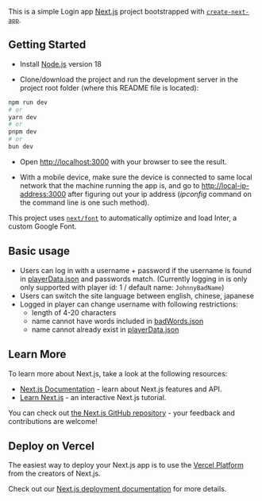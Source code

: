 This is a simple Login app [Next.js](https://nextjs.org/) project bootstrapped with [`create-next-app`](https://github.com/vercel/next.js/tree/canary/packages/create-next-app).

## Getting Started

- Install [Node.js](https://nodejs.org/en) version 18

- Clone/download the project and run the development server in the project root folder (where this README file is located):

```bash
npm run dev
# or
yarn dev
# or
pnpm dev
# or
bun dev
```

- Open [http://localhost:3000](http://localhost:3000) with your browser to see the result.

- With a mobile device, make sure the device is connected to same local network that the machine running the app is, and go to [http://local-ip-address:3000](http://local-ip-address:3000) after figuring out your ip address (*ipconfig* command on the command line is one such method).

This project uses [`next/font`](https://nextjs.org/docs/basic-features/font-optimization) to automatically optimize and load Inter, a custom Google Font.

## Basic usage

- Users can log in with a username + password if the username is found in [playerData.json](https://github.com/ttnk89/1939-test-task/blob/master/data/playerData.json) and passwords match. (Currently logging in is only only supported with player id: 1 / default name: `JohnnyBadName`)
- Users can switch the site language between english, chinese, japanese
- Logged in player can change username with following restrictions:
  - length of 4-20 characters 
  - name cannot have words included in [badWords.json](https://github.com/ttnk89/1939-test-task/blob/master/data/badWords.json)
  - name cannot already exist in [playerData.json](https://github.com/ttnk89/1939-test-task/blob/master/data/playerData.json)


## Learn More

To learn more about Next.js, take a look at the following resources:

- [Next.js Documentation](https://nextjs.org/docs) - learn about Next.js features and API.
- [Learn Next.js](https://nextjs.org/learn) - an interactive Next.js tutorial.

You can check out [the Next.js GitHub repository](https://github.com/vercel/next.js/) - your feedback and contributions are welcome!

## Deploy on Vercel

The easiest way to deploy your Next.js app is to use the [Vercel Platform](https://vercel.com/new?utm_medium=default-template&filter=next.js&utm_source=create-next-app&utm_campaign=create-next-app-readme) from the creators of Next.js.

Check out our [Next.js deployment documentation](https://nextjs.org/docs/deployment) for more details.

